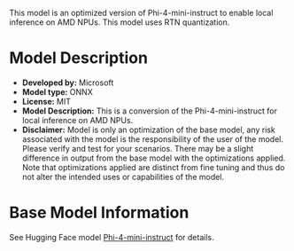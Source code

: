 This model is an optimized version of Phi-4-mini-instruct to enable local inference on AMD NPUs. This model uses RTN quantization.

# Model Description
- **Developed by:** Microsoft
- **Model type:** ONNX
- **License:** MIT
- **Model Description:** This is a conversion of the Phi-4-mini-instruct for local inference on AMD NPUs.
- **Disclaimer:** Model is only an optimization of the base model, any risk associated with the model is the responsibility of the user of the model. Please verify and test for your scenarios. There may be a slight difference in output from the base model with the optimizations applied. Note that optimizations applied are distinct from fine tuning and thus do not alter the intended uses or capabilities of the model.

# Base Model Information
See Hugging Face model [Phi-4-mini-instruct](https://huggingface.co/microsoft/Phi-4-mini-instruct) for details.